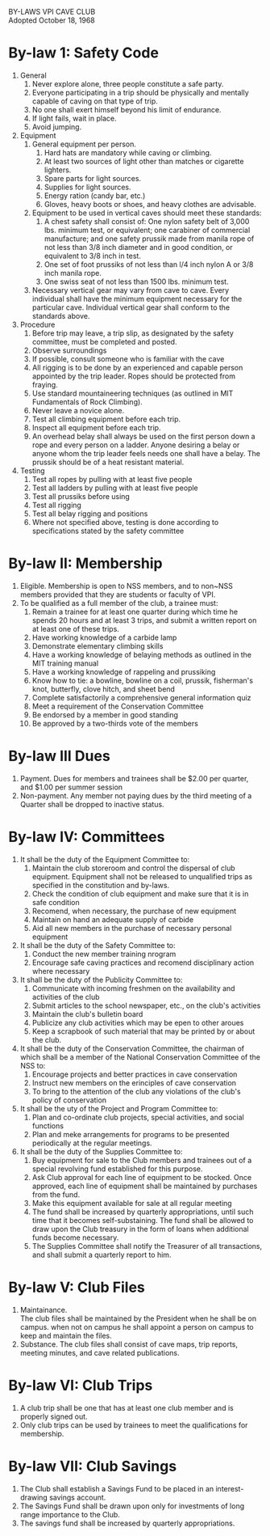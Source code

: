 BY-LAWS VPI CAVE CLUB  
Adopted October 18, 1968


# By-law 1: Safety Code
1. General
    1. Never explore alone, three people constitute a safe party.
    1. Everyone participating in a trip should be physically and mentally capable of caving on that type of trip.
    1. No one shall exert himself beyond his limit of endurance.
    1. If light fails, wait in place.
    1. Avoid jumping.
1. Equipment
    1. General equipment per person.
        1. Hard hats are mandatory while caving or climbing.
        1. At least two sources of light other than matches or cigarette lighters.
        1. Spare parts for light sources.
        1. Supplies for light sources.
        1. Energy ration (candy bar, etc.)
        1. Gloves, heavy boots or shoes, and heavy clothes are advisable.
    1. Equipment to be used in vertical caves should meet these standards:
        1. A chest safety shall consist of: One nylon safety belt of 3,000 lbs. minimum test, or equivalent; one carabiner of commercial manufacture; and one safety prussik made from manila rope of not less than 3/8 inch diameter and in good condition, or equivalent to 3/8 inch in test.
        1. One set of foot prussiks of not less than l/4 inch nylon A or 3/8 inch manila rope.
        1. One swiss seat of not less than 1500 lbs. minimum test.
    1. Necessary vertical gear may vary from cave to cave. Every individual shall have the minimum equipment necessary for the particular cave. Individual vertical gear shall conform to the standards above.
1. Procedure
    1. Before trip may leave, a trip slip, as designated by the safety committee, must be completed and posted.
    1. Observe surroundings
    1. If possible, consult someone who is familiar with the cave
    1. All rigging is to be done by an experienced and capable person appointed by the trip leader. Ropes should be protected from fraying.
    1. Use standard mountaineering techniques (as outlined in MIT Fundamentals of Rock Climbing).
    1. Never leave a novice alone.
    1. Test all climbing equipment before each trip.
    1. Inspect all equipment before each trip.
    1. An overhead belay shall always be used on the first person down a rope and every person on a ladder. Anyone desiring a belay or anyone whom the trip leader feels needs one shall have a belay. The prussik should be of a heat resistant material.
1. Testing
    1. Test all ropes by pulling with at least five people
    1. Test all ladders by pulling with at least five people
    1. Test all prussiks before using
    1. Test all rigging
    1. Test all belay rigging and positions
    1. Where not specified above, testing is done according to specifications stated by the safety committee

# By-law II: Membership
1. Eligible. Membership is open to NSS members, and to non~NSS members provided that they are students or faculty of VPI.
1. To be qualified as a full member of the club, a trainee must:
    1. Remain a trainee for at least one quarter during which time he spends 20 hours and at least 3 trips, and submit a written report on at least one of these trips.
    1. Have working knowledge of a carbide lamp
    1. Demonstrate elementary climbing skills
    1. Have a working knowledge of belaying methods as outlined in the MIT training manual
    1. Have a working knowledge of rappeling and prussiking
    1. Know how to tie: a bowline, bowline on a coil, prussik, fisherman's knot, butterfly, clove hitch, and sheet bend
    1. Complete satisfactorily a comprehensive general information quiz
    1. Meet a requirement of the Conservation Committee
    1. Be endorsed by a member in good standing
    1. Be approved by a two-thirds vote of the members

# By-law III Dues
1. Payment.
    Dues for members and trainees shall be $2.00 per quarter, and $1.00 per summer session
1. Non-payment. Any member not paying dues by the third meeting of a Quarter shall be dropped to inactive status.

# By-law IV: Committees
1. It shall be the duty of the Equipment Committee to:
    1. Maintain the club storeroom and control the dispersal of club equipment. Equipment shall not be released to unqualified trips as specified in the constitution and by-laws.
    1. Check the condition of club equipment and make sure that it is in safe condition
    1. Recomend, when necessary, the purchase of new equipment
    1. Maintain on hand an adequate supply of carbide
    1. Aid all new members in the purchase of necessary personal equipment
1. It shall be the duty of the Safety Committee to:
    1. Conduct the new member training nrogram
    1. Encourage safe caving practices and recomend disciplinary action where necessary
1. It shall be the duty of the Publicity Committee to:
    1. Communicate with incoming freshmen on the availability and activities of the club
    1. Submit articles to the school newspaper, etc., on the club's activities
    1. Maintain the club's bulletin board
    1. Publicize any club activities which may be epen to other aroues
    1. Keep a scrapbook of such material that may be printed by or about the club.
1. It shall be the duty of the Conservation Committee, the chairman of which shall be a member of the National Conservation Committee of the NSS to:
    1. Encourage projects and better practices in cave conservation
    1. Instruct new members on the erinciples of cave conservation
    1. To bring to the attention of the club any violations of the club's policy of conservation
1. It shall be the uty of the Project and Program Committee to:
    1. Plan and co-ordinate club projects, special activities, and social functions
    1. Plan and meke arrangements for programs to be presented periodically at the regular meetings.
1. It shall be the duty of the Supplies Committee to:
    1. Buy equipment for sale to the Club members and trainees out of a special revolving fund established for this purpose.
    1. Ask Club approval for each line of equipment to be stocked. Once approved, each line of equipment shall be maintained by purchases from the fund.
    1. Make this equipment available for sale at all regular meeting
    1. The fund shall be increased by quarterly appropriations, until such time that it becomes self-substaining. The fund shall be allowed to draw upon the Club treasury in the form of loans when additional funds become necessary.
    1. The Supplies Committee shall notify the Treasurer of all transactions, and shall submit a quarterly report to him.

# By-law V: Club Files
1. Maintainance.  
    The club files shall be maintained by the President when he shall be on campus. when not on campus he shall appoint a person on campus to keep and maintain the files.
1. Substance.  The club files shall consist of cave maps, trip reports, meeting minutes, and cave related publications.

# By-law VI: Club Trips
1. A club trip shall be one that has at least one club member and is properly signed out.
1. Only club trips can be used by trainees to meet the qualifications for membership.

# By-law VII: Club Savings
1. The Club shall establish a Savings Fund to be placed in an interest-drawing savings account.
1. The Savings Fund shall be drawn upon only for investments of long range importance to the Club.
1. The savings fund shall be increased by quarterly appropriations.
